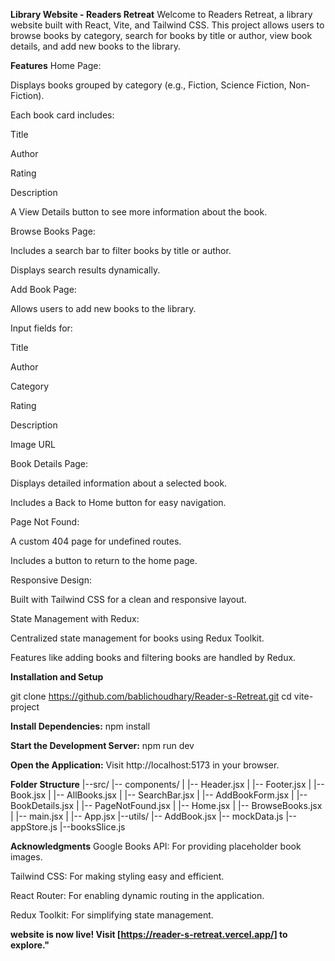 **Library Website - Readers Retreat**
Welcome to Readers Retreat, a library website built with React, Vite, and Tailwind CSS. This project allows users to browse books by category, search for books by title or author, view book details, and add new books to the library.

**Features**
Home Page:

Displays books grouped by category (e.g., Fiction, Science Fiction, Non-Fiction).

Each book card includes:

Title

Author

Rating

Description

A View Details button to see more information about the book.

Browse Books Page:

Includes a search bar to filter books by title or author.

Displays search results dynamically.

Add Book Page:

Allows users to add new books to the library.

Input fields for:

Title

Author

Category

Rating

Description

Image URL

Book Details Page:

Displays detailed information about a selected book.

Includes a Back to Home button for easy navigation.

Page Not Found:

A custom 404 page for undefined routes.

Includes a button to return to the home page.

Responsive Design:

Built with Tailwind CSS for a clean and responsive layout.

State Management with Redux:

Centralized state management for books using Redux Toolkit.

Features like adding books and filtering books are handled by Redux.



**Installation and Setup**

git clone  https://github.com/bablichoudhary/Reader-s-Retreat.git
cd vite-project

**Install Dependencies:**
npm install

**Start the Development Server:**
npm run dev


**Open the Application:**
Visit http://localhost:5173 in your browser.

**Folder Structure**
|--src/
   |-- components/
   |   |-- Header.jsx
   |   |-- Footer.jsx
   |   |-- Book.jsx
   |   |-- AllBooks.jsx
   |   |-- SearchBar.jsx
   |   |-- AddBookForm.jsx
   |   |-- BookDetails.jsx
   |   |-- PageNotFound.jsx
   |   |-- Home.jsx
   |   |-- BrowseBooks.jsx
   |   |-- main.jsx
   |   |-- App.jsx
|--utils/
   |-- AddBook.jsx
   |-- mockData.js
   |--appStore.js
   |--booksSlice.js


**Acknowledgments**
Google Books API: For providing placeholder book images.

Tailwind CSS: For making styling easy and efficient.

React Router: For enabling dynamic routing in the application.

Redux Toolkit: For simplifying state management.

**website is now live! Visit [https://reader-s-retreat.vercel.app/] to explore."**
   
   


